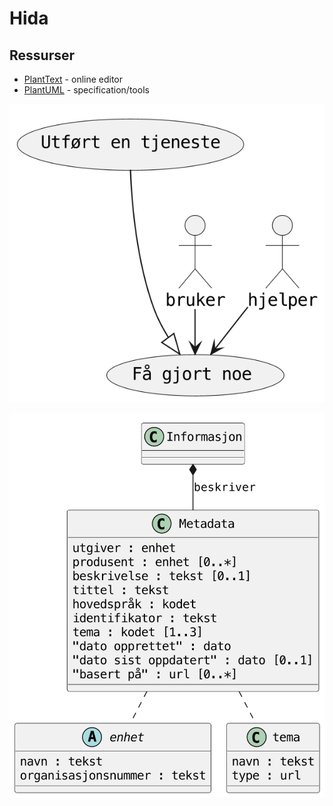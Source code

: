 # Hida

## Ressurser

- [PlantText](https://www.planttext.com) - online editor
- [PlantUML](https://plantuml.com/) - specification/tools

![use case example|300](usecase.png)  

![veileder|200px](veileder.png)  
